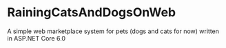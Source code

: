 # RainingCatsAndDogsOnWeb
A simple web marketplace system for pets (dogs and cats for now) written in ASP.NET Core 6.0
